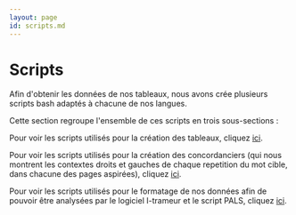 ```yaml
---
layout: page
id: scripts.md
---
```

# Scripts

Afin d'obtenir les données de nos tableaux, nous avons crée plusieurs scripts bash adaptés à chacune de nos langues. 

Cette section regroupe l'ensemble de ces scripts en trois sous-sections :

Pour voir les scripts utilisés pour la création des tableaux, cliquez [ici](scripts/creation_tableaux.md).

Pour voir les scripts utilisés pour la création des concordanciers (qui nous montrent les contextes droits et gauches de chaque repetition du mot cible, dans chacune des pages aspirées), cliquez [ici](scripts/concordancier.md).

Pour voir les scripts utilisés pour le formatage de nos données afin de pouvoir être analysées par le logiciel I-trameur et le script PALS, cliquez [ici](scripts/corpus_itrameur_pals.md).